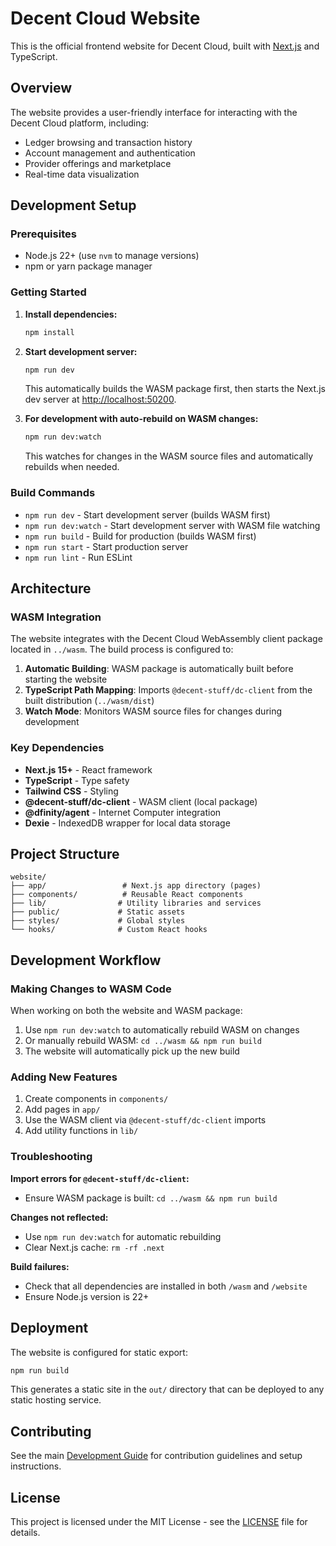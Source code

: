 # Decent Cloud Website

This is the official frontend website for Decent Cloud, built with [Next.js](https://nextjs.org) and TypeScript.

## Overview

The website provides a user-friendly interface for interacting with the Decent Cloud platform, including:

- Ledger browsing and transaction history
- Account management and authentication
- Provider offerings and marketplace
- Real-time data visualization

## Development Setup

### Prerequisites

- Node.js 22+ (use `nvm` to manage versions)
- npm or yarn package manager

### Getting Started

1. **Install dependencies:**

   ```bash
   npm install
   ```

2. **Start development server:**

   ```bash
   npm run dev
   ```

   This automatically builds the WASM package first, then starts the Next.js dev server at [http://localhost:50200](http://localhost:50200).

3. **For development with auto-rebuild on WASM changes:**
   ```bash
   npm run dev:watch
   ```
   This watches for changes in the WASM source files and automatically rebuilds when needed.

### Build Commands

- `npm run dev` - Start development server (builds WASM first)
- `npm run dev:watch` - Start development server with WASM file watching
- `npm run build` - Build for production (builds WASM first)
- `npm run start` - Start production server
- `npm run lint` - Run ESLint

## Architecture

### WASM Integration

The website integrates with the Decent Cloud WebAssembly client package located in `../wasm`. The build process is configured to:

1. **Automatic Building**: WASM package is automatically built before starting the website
2. **TypeScript Path Mapping**: Imports `@decent-stuff/dc-client` from the built distribution (`../wasm/dist`)
3. **Watch Mode**: Monitors WASM source files for changes during development

### Key Dependencies

- **Next.js 15+** - React framework
- **TypeScript** - Type safety
- **Tailwind CSS** - Styling
- **@decent-stuff/dc-client** - WASM client (local package)
- **@dfinity/agent** - Internet Computer integration
- **Dexie** - IndexedDB wrapper for local data storage

## Project Structure

```
website/
├── app/                 # Next.js app directory (pages)
├── components/          # Reusable React components
├── lib/                # Utility libraries and services
├── public/             # Static assets
├── styles/             # Global styles
└── hooks/              # Custom React hooks
```

## Development Workflow

### Making Changes to WASM Code

When working on both the website and WASM package:

1. Use `npm run dev:watch` to automatically rebuild WASM on changes
2. Or manually rebuild WASM: `cd ../wasm && npm run build`
3. The website will automatically pick up the new build

### Adding New Features

1. Create components in `components/`
2. Add pages in `app/`
3. Use the WASM client via `@decent-stuff/dc-client` imports
4. Add utility functions in `lib/`

### Troubleshooting

**Import errors for `@decent-stuff/dc-client`:**

- Ensure WASM package is built: `cd ../wasm && npm run build`

**Changes not reflected:**

- Use `npm run dev:watch` for automatic rebuilding
- Clear Next.js cache: `rm -rf .next`

**Build failures:**

- Check that all dependencies are installed in both `/wasm` and `/website`
- Ensure Node.js version is 22+

## Deployment

The website is configured for static export:

```bash
npm run build
```

This generates a static site in the `out/` directory that can be deployed to any static hosting service.

## Contributing

See the main [Development Guide](../docs/development.md) for contribution guidelines and setup instructions.

## License

This project is licensed under the MIT License - see the [LICENSE](../LICENSE) file for details.
